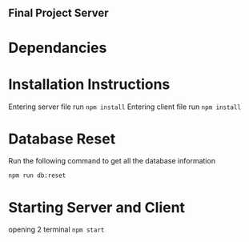 ## Final Project Server




# Dependancies


# Installation Instructions

Entering server file run `npm install`
Entering client file run `npm install`

# Database Reset

Run the following command to get all the database information

`npm run db:reset`

# Starting Server and Client

opening 2 terminal `npm start`